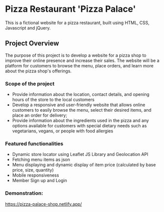 # Pizza Restaurant 'Pizza Palace'

This is a fictional website for a pizza restaurant, built using HTML, CSS, Javascript and jQuery.

## Project Overview

The purpose of this project is to develop a website for a pizza shop to improve their online presence and increase their sales. The website will be a platform for customers to browse the menu, place orders, and learn more about the pizza shop's offerings.

### Scope of the project

- Provide information about the location, contact details, and opening hours of the store to the local customers
- Develop a responsive and user-friendly website that allows online customers to easily browse the menu, select their desired items, and place an order for delivery;
- Provide information about the ingredients used in the pizza and any options available for customers with special dietary needs such as vegetarians, vegans, or people with food allergies

### Featured functionalities

- Dynamic store locator using Leaflet JS Library and Geolocation API
- Fetching menu items as json
- Menu displaying and dynamic display of item price (calculated by base price, size, quantity)
- Mobile responsiveness
- Member Sign up and Login


### Demonstration:
https://pizza-palace-shop.netlify.app/